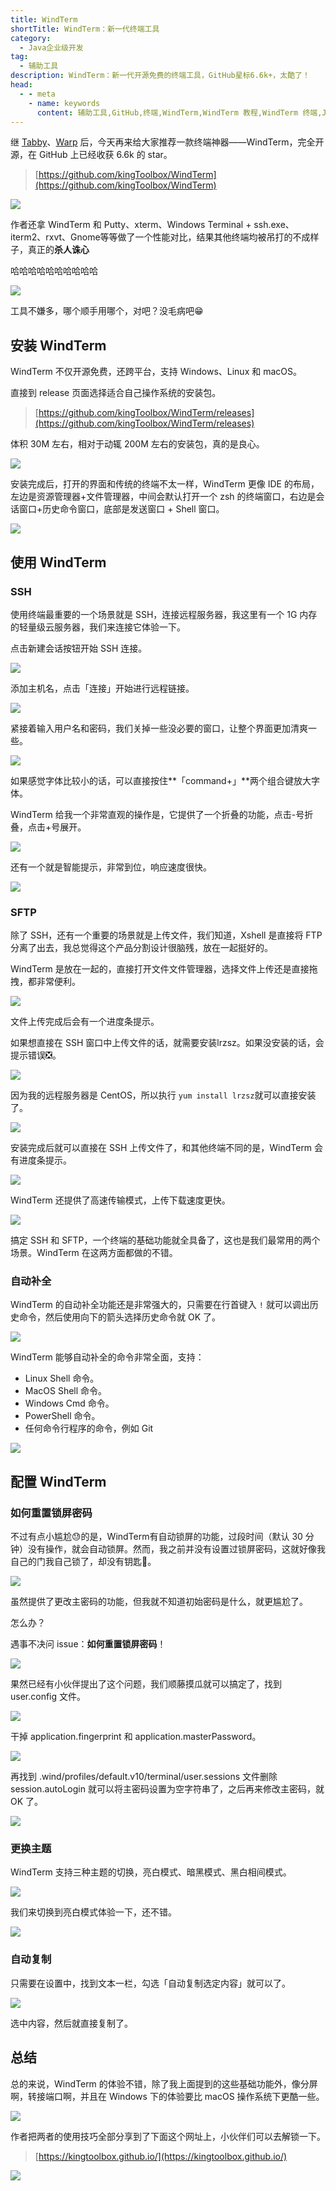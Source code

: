```yaml
---
title: WindTerm
shortTitle: WindTerm：新一代终端工具
category:
  - Java企业级开发
tag:
  - 辅助工具
description: WindTerm：新一代开源免费的终端工具，GitHub星标6.6k+，太酷了！
head:
  - - meta
    - name: keywords
      content: 辅助工具,GitHub,终端,WindTerm,WindTerm 教程,WindTerm 终端,Java企业级开发
---
```


继 [Tabby](https://javabetter.cn/gongju/tabby.html)、[Warp](https://javabetter.cn/gongju/warp.html) 后，今天再来给大家推荐一款终端神器——WindTerm，完全开源，在 GitHub 上已经收获 6.6k 的 star。

>[https://github.com/kingToolbox/WindTerm](https://github.com/kingToolbox/WindTerm)

![](https://cdn.tobebetterjavaer.com/tobebetterjavaer/images/gongju/windterm-5220349e-fb8b-41c8-94c7-9d37b0eeaa82.png)

作者还拿 WindTerm 和 Putty、xterm、Windows Terminal + ssh.exe、iterm2、rxvt、Gnome等等做了一个性能对比，结果其他终端均被吊打的不成样子，真正的**杀人诛心**

哈哈哈哈哈哈哈哈哈哈


![](https://cdn.tobebetterjavaer.com/tobebetterjavaer/images/gongju/windterm-d2958336-7d9b-46a5-9fd4-224b195dba03.png)

工具不嫌多，哪个顺手用哪个，对吧？没毛病吧😁


## 安装 WindTerm

WindTerm 不仅开源免费，还跨平台，支持 Windows、Linux 和 macOS。

直接到 release 页面选择适合自己操作系统的安装包。

>[https://github.com/kingToolbox/WindTerm/releases](https://github.com/kingToolbox/WindTerm/releases)

体积 30M 左右，相对于动辄 200M 左右的安装包，真的是良心。

![](https://cdn.tobebetterjavaer.com/tobebetterjavaer/images/gongju/windterm-f7abe795-d43b-4f53-93a5-e59241d45930.png)

安装完成后，打开的界面和传统的终端不太一样，WindTerm 更像 IDE 的布局，左边是资源管理器+文件管理器，中间会默认打开一个 zsh 的终端窗口，右边是会话窗口+历史命令窗口，底部是发送窗口 + Shell 窗口。

![](https://cdn.tobebetterjavaer.com/tobebetterjavaer/images/gongju/windterm-28d20f75-c5d0-47bf-96db-a2f470f03c42.png)

## 使用 WindTerm

### SSH

使用终端最重要的一个场景就是 SSH，连接远程服务器，我这里有一个 1G 内存的轻量级云服务器，我们来连接它体验一下。

点击新建会话按钮开始 SSH 连接。


![](https://cdn.tobebetterjavaer.com/tobebetterjavaer/images/gongju/windterm-21565ed0-90d8-466f-b505-d1d2f58388be.png)

添加主机名，点击「连接」开始进行远程链接。


![](https://cdn.tobebetterjavaer.com/tobebetterjavaer/images/gongju/windterm-fec8d31e-aa33-4d5e-b0c0-4c7f09ea208b.png)

紧接着输入用户名和密码，我们关掉一些没必要的窗口，让整个界面更加清爽一些。


![](https://cdn.tobebetterjavaer.com/tobebetterjavaer/images/gongju/windterm-aae1b222-c6da-4285-8efe-e87e5cc66702.png)

如果感觉字体比较小的话，可以直接按住**「command+」**两个组合键放大字体。

WindTerm 给我一个非常直观的操作是，它提供了一个折叠的功能，点击-号折叠，点击+号展开。


![](https://cdn.tobebetterjavaer.com/tobebetterjavaer/images/gongju/windterm-e3415e9c-d002-4492-af9d-83b02e87c7d8.png)

还有一个就是智能提示，非常到位，响应速度很快。

![](https://cdn.tobebetterjavaer.com/tobebetterjavaer/images/gongju/windterm-a34d2157-3a5d-4afa-a5c4-2cc323244c4f.png)


### SFTP

除了 SSH，还有一个重要的场景就是上传文件，我们知道，Xshell 是直接将 FTP 分离了出去，我总觉得这个产品分割设计很脑残，放在一起挺好的。

WindTerm 是放在一起的，直接打开文件文件管理器，选择文件上传还是直接拖拽，都非常便利。


![](https://cdn.tobebetterjavaer.com/tobebetterjavaer/images/gongju/windterm-e23d187e-9d67-4e6a-9b22-e9a3a0e459a5.png)

文件上传完成后会有一个进度条提示。

如果想直接在 SSH 窗口中上传文件的话，就需要安装lrzsz。如果没安装的话，会提示错误❎。


![](https://cdn.tobebetterjavaer.com/tobebetterjavaer/images/gongju/windterm-3eb27b2e-ba98-44f2-8ec3-4ec86e9f62d1.png)

因为我的远程服务器是 CentOS，所以执行 `yum install lrzsz`就可以直接安装了。

![](https://cdn.tobebetterjavaer.com/tobebetterjavaer/images/gongju/windterm-c6f757b9-a6e0-4bd9-beef-9ce501cbdf41.png)

安装完成后就可以直接在 SSH 上传文件了，和其他终端不同的是，WindTerm 会有进度条提示。

![](https://cdn.tobebetterjavaer.com/tobebetterjavaer/images/gongju/windterm-ee7b8acf-6e39-42d7-ab92-bf8e24243c38.png)

WindTerm 还提供了高速传输模式，上传下载速度更快。

![](https://cdn.tobebetterjavaer.com/tobebetterjavaer/images/gongju/windterm-f2315d1b-d6c9-4eff-8470-2088cff6cd05.png)


搞定 SSH 和 SFTP，一个终端的基础功能就全具备了，这也是我们最常用的两个场景。WindTerm 在这两方面都做的不错。

### 自动补全

WindTerm 的自动补全功能还是非常强大的，只需要在行首键入 `!` 就可以调出历史命令，然后使用向下的箭头选择历史命令就 OK 了。


![](https://cdn.tobebetterjavaer.com/tobebetterjavaer/images/gongju/windterm-838a4711-4e09-46d7-a0d5-99e302889d27.png)

WindTerm 能够自动补全的命令非常全面，支持：

- Linux Shell 命令。
- MacOS Shell 命令。
- Windows Cmd 命令。
- PowerShell 命令。
- 任何命令行程序的命令，例如 Git


![](https://cdn.tobebetterjavaer.com/tobebetterjavaer/images/gongju/windterm-62b525bf-c4c6-4e3a-b313-884c945809e3.png)



## 配置 WindTerm

### 如何重置锁屏密码

不过有点小尴尬😓的是，WindTerm有自动锁屏的功能，过段时间（默认 30 分钟）没有操作，就会自动锁屏。然而，我之前并没有设置过锁屏密码，这就好像我自己的门我自己锁了，却没有钥匙🔑。


![](https://cdn.tobebetterjavaer.com/tobebetterjavaer/images/gongju/windterm-17017bd4-4da6-41f5-bf48-2b056dbfe258.png)

虽然提供了更改主密码的功能，但我就不知道初始密码是什么，就更尴尬了。

怎么办？

遇事不决问 issue：**如何重置锁屏密码**！



![](https://cdn.tobebetterjavaer.com/tobebetterjavaer/images/gongju/windterm-759ffc3b-0119-4a2b-bce5-68c7f8612b31.png)


果然已经有小伙伴提出了这个问题，我们顺藤摸瓜就可以搞定了，找到 user.config 文件。


![](https://cdn.tobebetterjavaer.com/tobebetterjavaer/images/gongju/windterm-f4a8b033-5d77-4361-935e-66c210e67690.png)

干掉 application.fingerprint 和 application.masterPassword。


![](https://cdn.tobebetterjavaer.com/tobebetterjavaer/images/gongju/windterm-4cd13932-07a3-4696-9752-265ed76c4463.png)

再找到 .wind/profiles/default.v10/terminal/user.sessions 文件删除 session.autoLogin 就可以将主密码设置为空字符串了，之后再来修改主密码，就 OK 了。

![](https://cdn.tobebetterjavaer.com/tobebetterjavaer/images/gongju/windterm-21423050-3de4-4afe-9e4a-0b073c4f6504.png)

### 更换主题

WindTerm 支持三种主题的切换，亮白模式、暗黑模式、黑白相间模式。

![](https://cdn.tobebetterjavaer.com/tobebetterjavaer/images/gongju/windterm-6b123b12-903e-4040-86e6-95162df4aa09.png)

我们来切换到亮白模式体验一下，还不错。

![](https://cdn.tobebetterjavaer.com/tobebetterjavaer/images/gongju/windterm-a18114a4-17d5-4f83-b96d-f9007d67e560.png)

### 自动复制

只需要在设置中，找到文本一栏，勾选「自动复制选定内容」就可以了。

![](https://cdn.tobebetterjavaer.com/tobebetterjavaer/images/gongju/windterm-fd333685-e76e-434c-832e-2f2b594dfd35.png)

选中内容，然后就直接复制了。

## 总结

总的来说，WindTerm 的体验不错，除了我上面提到的这些基础功能外，像分屏啊，转接端口啊，并且在 Windows 下的体验要比 macOS 操作系统下更酷一些。


![](https://cdn.tobebetterjavaer.com/tobebetterjavaer/images/gongju/windterm-201419f5-0097-4fe2-b24f-3d35c25c18d0.png)


作者把两者的使用技巧全部分享到了下面这个网址上，小伙伴们可以去解锁一下。

>[https://kingtoolbox.github.io/](https://kingtoolbox.github.io/)

![](https://cdn.tobebetterjavaer.com/tobebetterjavaer/images/gongzhonghao.png)
